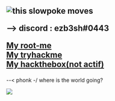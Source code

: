 ### 

<h2>


          
<img src="https://ezby.me/img/whoami.png"  alt="this slowpoke moves"/>
 
--> discord : ezb3sh#0443 

 <a href="https://www.root-me.org/ezbylovesh?lang=fr">My root-me </a> <br>
  <a href="https://tryhackme.com/p/ezb3sh">My tryhackme </a> <br>
          <a href="https://app.hackthebox.eu/profile/576571">My hackthebox(not actif) </a>

 
</h2>

 --< phonk
  -/ where is the world going?


<img src="https://komarev.com/ghpvc/?username=ezBYK&label=PROFILE+VIEWS"> 

